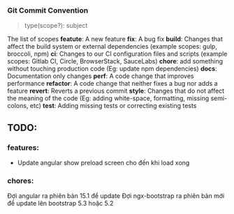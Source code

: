 ### Git Commit Convention

> type(scope?): subject

The list of scopes
**featute**: A new feature
**fix**: A bug fix
**build**: Changes that affect the build system or external dependencies (example scopes: gulp, broccoli, npm)
**ci**: Changes to our CI configuration files and scripts (example scopes: Gitlab CI, Circle, BrowserStack, SauceLabs)
**chore**: add something without touching production code (Eg: update npm dependencies)
**docs**: Documentation only changes
**perf**: A code change that improves performance
**refactor**: A code change that neither fixes a bug nor adds a feature
**revert**: Reverts a previous commit
**style**: Changes that do not affect the meaning of the code (Eg: adding white-space, formatting, missing semi-colons, etc)
**test**: Adding missing tests or correcting existing tests

## TODO:

### features:

- Update angular show preload screen cho đến khi load xong

### chores:

Đợi angular ra phiên bản 15.1 để update
Đợi ngx-bootstrap ra phiên bản mới để update lên bootstrap 5.3 hoặc 5.2
